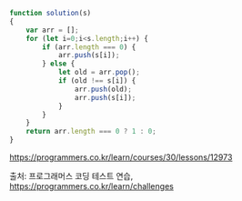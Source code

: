 ```javascript
function solution(s)
{    
    var arr = [];
    for (let i=0;i<s.length;i++) {        
        if (arr.length === 0) {
            arr.push(s[i]);
        } else {
            let old = arr.pop();        
            if (old !== s[i]) {
                arr.push(old);
                arr.push(s[i]);   
            }
        }                
    }    
    return arr.length === 0 ? 1 : 0;
}
```

https://programmers.co.kr/learn/courses/30/lessons/12973

출처: 프로그래머스 코딩 테스트 연습, https://programmers.co.kr/learn/challenges
